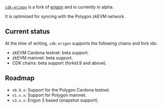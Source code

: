 [`cdk-erigon`](https://github.com/0xPolygonHermez/cdk-erigon) is a fork of [erigon](https://github.com/ledgerwatch/erigon) and is currently in alpha.

It is optimized for syncing with the Polygon zkEVM network.

## Current status

At the time of writing, `cdk-erigon` supports the following chains and fork ids:

- zkEVM Cardona testnet: beta support.
- zkEVM mainnet: beta support.
- CDK chains: beta support (forkid.9 and above).

## Roadmap

- `v0.9.x`: Support for the Polygon Cardona testnet.
- `v1.x.x`: Support for Polygon mainnet.
- `v3.x.x`: Erigon 3 based (snapshot support).
